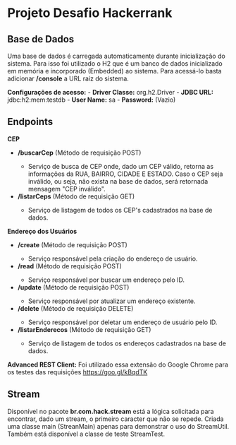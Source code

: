 # Projeto Desafio Hackerrank

<H2>Base de Dados</H2>
Uma base de dados é carregada automaticamente durante inicialização do sistema. Para isso foi utilizado o H2 que é um banco de dados inicializado em memória e incorporado (Embedded) ao sistema. Para acessá-lo basta adicionar <b>/console</b> a URL raíz do sistema.
<p><b>Configurações de acesso:</b>
- <b>Driver Classe:</b> org.h2.Driver
- <b>JDBC URL:</b> jdbc:h2:mem:testdb
- <b>User Name:</b> sa
- <b>Password:</b> (Vazio)

<H2>Endpoints</H2>
<p><b>CEP</b>
<ul>
<li><b>/buscarCep</b> (Método de requisição POST)</li>
  <ul>
    <li>Serviço de busca de CEP onde, dado um CEP válido, retorna as informações da RUA, BAIRRO, CIDADE E ESTADO. Caso o CEP seja inválido, ou seja, não exista na base de dados, será retornada mensagem "CEP inválido".</li>
  </ul>
<li><b>/listarCeps</b> (Método de requisição GET)</li>
  <ul>
    <li>Serviço de listagem de todos os CEP's cadastrados na base de dados.</li>
  </ul>
</ul>

<p><b>Endereço dos Usuários</b>
<ul>
<li><b>/create</b> (Método de requisição POST)</li>
  <ul>
    <li>Serviço responsável pela criação do endereço de usuário.</li>
  </ul>
<li><b>/read</b> (Método de requisição POST)</li>
  <ul>
    <li>Serviço responsável por buscar um endereço pelo ID.</li>
  </ul>
<li><b>/update</b> (Método de requisição POST)</li>
  <ul>
    <li>Serviço responsável por atualizar um endereço existente.</li>
  </ul>
<li><b>/delete</b> (Método de requisição DELETE)</li>
  <ul>
    <li>Serviço responsável por deletar um endereço de usuário pelo ID.</li>
  </ul>
<li><b>/listarEnderecos</b> (Método de requisição GET)</li>
  <ul>
    <li>Serviço de listagem de todos os endereços cadastrados na base de dados.</li>
  </ul>
</ul>

<B>Advanced REST Client:</B> Foi utilizado essa extensão do Google Chrome para os testes das requisições https://goo.gl/kBqdTK

<H2>Stream</H2>

Disponível no pacote <b>br.com.hack.stream</b> está a lógica solicitada para encontrar, dado um stream, o primeiro caracter que não se repede. Criada uma classe main (StreanMain) apenas para demonstrar o uso do StreamUtil. Também está disponível a classe de teste StreamTest. 
